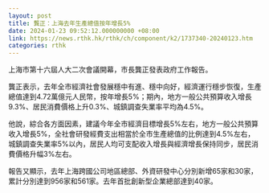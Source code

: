 ```yaml
---
layout: post
title: 龔正：上海去年生產總值按年增長5%
date: 2024-01-23 09:52:12.000000000 +08:00
link: https://news.rthk.hk/rthk/ch/component/k2/1737340-20240123.htm
categories: rthk
---
```


上海市第十六屆人大二次會議開幕，市長龔正發表政府工作報告。

龔正表示，去年全市經濟社會發展穩中有進、穩中向好，經濟運行穩步恢復，生產總值達到4.72萬億元人民幣，按年增長5%；期內，地方一般公共預算收入增長9.3%、居民消費價格上升0.3%、城鎮調查失業率平均為4.5%。

他說，綜合各方面因素，建議今年全市經濟目標增長5%左右，地方一般公共預算收入增長5%，全社會研發經費支出相當於全市生產總值的比例達到4.5%左右，城鎮調查失業率5%以內，居民人均可支配收入增長與經濟增長保持同步，居民消費價格升幅3%左右。

報告又顯示，去年上海跨國公司地區總部、外資研發中心分別新增65家和30家，累計分別達到956家和561家。去年首批創新型企業總部達到40家。
